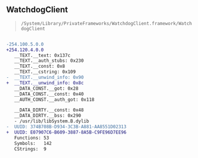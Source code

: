 ## WatchdogClient

> `/System/Library/PrivateFrameworks/WatchdogClient.framework/WatchdogClient`

```diff

-254.100.5.0.0
+254.120.4.0.0
   __TEXT.__text: 0x137c
   __TEXT.__auth_stubs: 0x230
   __TEXT.__const: 0x8
   __TEXT.__cstring: 0x109
-  __TEXT.__unwind_info: 0x90
+  __TEXT.__unwind_info: 0x8c
   __DATA_CONST.__got: 0x28
   __DATA_CONST.__const: 0x40
   __AUTH_CONST.__auth_got: 0x118

   __DATA_DIRTY.__const: 0x48
   __DATA_DIRTY.__bss: 0x290
   - /usr/lib/libSystem.B.dylib
-  UUID: 374B708B-D934-3C3B-A881-AA8551D02313
+  UUID: E07907C6-B609-3887-8A5B-C9FE96D7EE96
   Functions: 53
   Symbols:   142
   CStrings:  9

```
